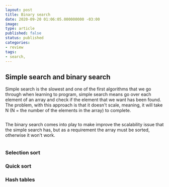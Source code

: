 ```yaml
---
layout: post
title: Binary search
date: 2020-09-20 01:06:05.000000000 -03:00
image: 
type: article
published: false
status: published
categories:
- review
tags:
- search,
---
```


## Simple search and binary search

Simple search is the slowest and one of the first algorithms that we go through
when learning to program, simple search means go over each element of an array
and check if the element that we want has been found. The problem, with this
approach is that it doesn't scale, meaning, it will take N (N = the number
of the elements in the array) to complete.

```
```

The binary search comes into play to make improve the scalability issue
that the simple search has, but as a requirement the array must be sorted,
otherwise it won't work.

```
```

### Selection sort

### Quick sort

### Hash tables

